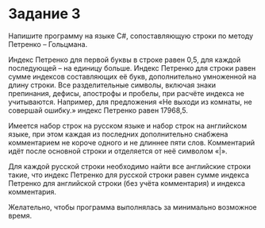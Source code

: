 # Задание 3
Напишите программу на языке C#, сопоставляющую строки по методу Петренко – Гольцмана.

Индекс Петренко для первой буквы в строке равен 0,5, для каждой последующей – на единицу больше. Индекс Петренко для строки равен сумме индексов составляющих её букв, дополнительно умноженной на длину строки. Все разделительные символы, включая знаки препинания, дефисы, апострофы и пробелы, при расчёте индекса не учитываются. Например, для предложения «Не выходи из комнаты, не совершай ошибку.» индекс Петренко равен 17968,5.

Имеется набор строк на русском языке и набор строк на английском языке, при этом каждая из последних дополнительно снабжена комментарием не короче одного и не длиннее пяти слов. Комментарий идёт после основной строки и отделяется от неё символом «|».

Для каждой русской строки необходимо найти все английские строки такие, что индекс Петренко для русской строки равен сумме индекса Петренко для английской строки (без учёта комментария) и индекса комментария.

Желательно, чтобы программа выполнялась за минимально возможное время.